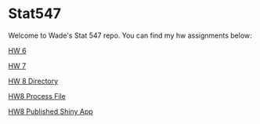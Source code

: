 # Stat547

Welcome to Wade's Stat 547 repo.
You can find my hw assignments below:

<a href=https://github.com/wswade2/Stat547/blob/master/hw6.md>HW 6</a>

<a href=https://github.com/wswade2/Stat545-hw7-wade-wade/blob/master/README.md>HW 7</a>

<a href=https://github.com/wswade2/Stat547/tree/master/homework8>HW 8 Directory</a>

<a href=https://github.com/wswade2/Stat547/blob/master/homework8/Process.md>HW8 Process File</a>

<a href=https://wswade2.shinyapps.io/homework8/>HW8 Published Shiny App</a>
